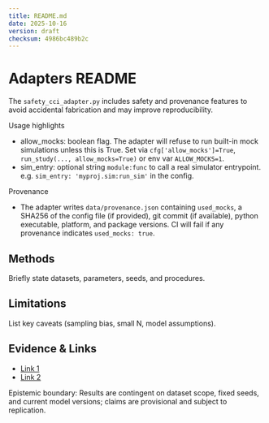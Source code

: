 ```yaml
---
title: README.md
date: 2025-10-16
version: draft
checksum: 4986bc489b2c
---
```


Adapters README
================

The `safety_cci_adapter.py` includes safety and provenance features to avoid accidental fabrication and may improve reproducibility.

Usage highlights
- allow_mocks: boolean flag. The adapter will refuse to run built-in mock simulations unless this is True. Set via `cfg['allow_mocks']=True`, `run_study(..., allow_mocks=True)` or env var `ALLOW_MOCKS=1`.
- sim_entry: optional string `module:func` to call a real simulator entrypoint. e.g. `sim_entry: 'myproj.sim:run_sim'` in the config.

Provenance
- The adapter writes `data/provenance.json` containing `used_mocks`, a SHA256 of the config file (if provided), git commit (if available), python executable, platform, and package versions. CI will fail if any provenance indicates `used_mocks: true`.


## Methods
Briefly state datasets, parameters, seeds, and procedures.

## Limitations
List key caveats (sampling bias, small N, model assumptions).

## Evidence & Links
- [Link 1](#)
- [Link 2](#)

Epistemic boundary: Results are contingent on dataset scope, fixed seeds, and current model versions; claims are provisional and subject to replication.
